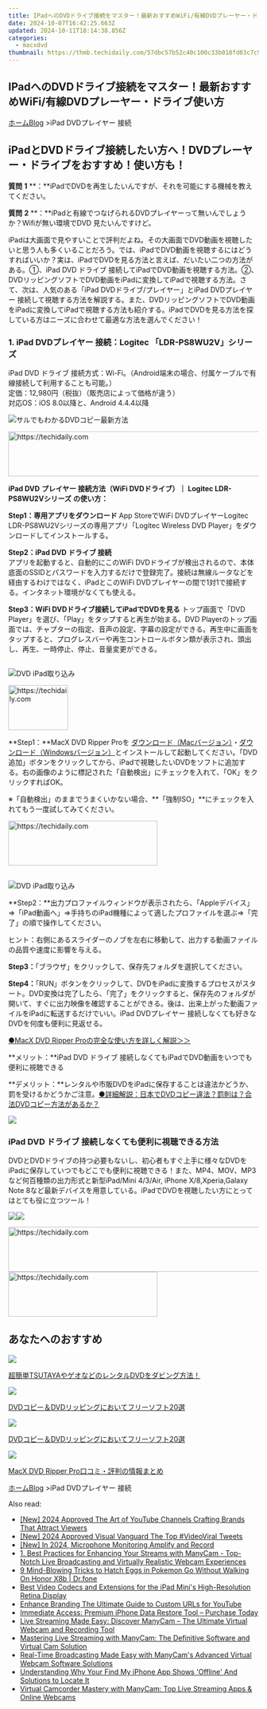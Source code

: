 ```yaml
---
title: IPadへのDVDドライブ接続をマスター！最新おすすめWiFi/有線DVDプレーヤー・ドライブ使い方
date: 2024-10-07T16:42:25.663Z
updated: 2024-10-11T18:14:38.856Z
categories:
  - macxdvd
thumbnail: https://thmb.techidaily.com/57dbc57b52c40c100c33b010fd03c7c914f04eea27a15b8c369fc3e51785f1d6.jpg
---
```


## IPadへのDVDドライブ接続をマスター！最新おすすめWiFi/有線DVDプレーヤー・ドライブ使い方

[ホーム](https://tools.techidaily.com/macxdvd/products/)[Blog](https://tools.techidaily.com/macxdvd/products/) \>iPad DVDプレイヤー 接続

## iPadとDVDドライブ接続したい方へ！DVDプレーヤー・ドライブをおすすめ！使い方も！

**質問** **1** **：**iPadでDVDを再生したいんですが、それを可能にする機械を教えてください。 

**質問** **2** **：**iPadと有線でつなげられるDVDプレイヤーって無いんでしょうか？Wifiが無い環境でDVD 見たいんですけど。 

iPadは大画面で見やすいことで評判だよね。その大画面でDVD動画を視聴したいと思う人も多くいることだろう。では、iPadでDVD動画を視聴するにはどうすればいいか？実は、iPadでDVDを見る方法と言えば、だいたい二つの方法がある。①、iPad DVD ドライブ 接続してiPadでDVD動画を視聴する方法。②、DVDリッピングソフトでDVD動画をiPadに変換してiPadで視聴する方法。さて、次は、人気のある「iPad DVDドライブ/プレイヤー」とiPad DVDプレイヤー 接続して視聴する方法を解説する。また、DVDリッピングソフトでDVD動画をiPadに変換してiPadで視聴する方法も紹介する。iPadでDVDを見る方法を探している方はニーズに合わせて最適な方法を選んでください！ 

### 1\. iPad DVDプレイヤー 接続：Logitec 「LDR-PS8WU2V」シリーズ

iPad DVD ドライブ 接続方式：Wi-Fi。（Android端末の場合、付属ケーブルで有線接続して利用することも可能。）  
 定価：12,980円（税抜）（販売店によって価格が違う）   
 対応OS：iOS 8.0以降と、Android 4.4.4以降  

![サルでもわかるDVDコピー最新方法](https://www.macxdvd.com/blog/img/drp-mj-20171114-01.jpg) 

<!-- affiliate ads begin -->
<a href="https://appsumo.8odi.net/c/5597632/2094415/7443" target="_top" id="2094415">
  <img src="//a.impactradius-go.com/display-ad/7443-2094415" border="0" alt="https://techidaily.com" width="728" height="90"/>
</a>
<img height="0" width="0" src="https://appsumo.8odi.net/i/5597632/2094415/7443" style="position:absolute;visibility:hidden;" border="0" />
<!-- affiliate ads end -->

**iPad DVD** **プレイヤー 接続方法（WiFi DVDドライブ）｜** **Logitec LDR-PS8WU2Vシリーズ** **の使い方：**

**Step1：専用アプリをダウンロード** 
App StoreでWiFi DVDプレイヤーLogitec LDR-PS8WU2Vシリーズの専用アプリ「Logitec Wireless DVD Player」をダウンロードしてインストールする。

**Step2：iPad DVD ドライブ 接続**  
 アプリを起動すると、自動的にこのWiFi DVDドライブが検出されるので、本体底面のSSIDとパスワードを入力するだけで登録完了。接続は無線ルータなどを経由するわけではなく、iPadとこのWiFi DVDプレイヤーの間で1対1で接続する。インタネット環境がなくても使える。

 **Step3：WiFi DVDドライブ接続してiPadでDVDを見る** 
トップ画面で「DVD Player」を選び、「Play」をタップすると再生が始まる。DVD Playerのトップ画面では、チャプターの指定、音声の設定、字幕の設定ができる。再生中に画面をタップすると、プログレスバーや再生コントロールボタン類が表示され、頭出し、再生、一時停止、停止、音量変更ができる。

##   

![DVD iPad取り込み](https://www.macxdvd.com/blog/img/drp-mj-20170227-02.jpg) 

<!-- affiliate ads begin -->
<a href="https://aligracehair.sjv.io/c/5597632/2135394/19272" target="_top" id="2135394">
  <img src="//a.impactradius-go.com/display-ad/19272-2135394" border="0" alt="https://techidaily.com" width="120" height="90"/>
</a>
<img height="0" width="0" src="https://aligracehair.sjv.io/i/5597632/2135394/19272" style="position:absolute;visibility:hidden;" border="0" />
<!-- affiliate ads end -->

**Step1：**MacX DVD Ripper Proを [ダウンロード（Macバージョン）](https://tools.techidaily.com/macxdvd/products/)・[ダウンロード（Windowsバージョン）](https://tools.techidaily.com/macxdvd/products/)とインストールして起動してください。「DVD追加」ボタンをクリックしてから、iPadで視聴したいDVDをソフトに追加する。右の画像のように標記された「自動検出」にチェックを入れて、「OK」をクリックすればOK。

※「自動検出」のままでうまくいかない場合、**「強制ISO」**にチェックを入れてもう一度試してみてください。 

<!-- affiliate ads begin -->
<a href="https://aligracehair.sjv.io/c/5597632/2115932/19272" target="_top" id="2115932">
  <img src="//a.impactradius-go.com/display-ad/19272-2115932" border="0" alt="https://techidaily.com" width="300" height="90"/>
</a>
<img height="0" width="0" src="https://aligracehair.sjv.io/i/5597632/2115932/19272" style="position:absolute;visibility:hidden;" border="0" />
<!-- affiliate ads end -->

##   

![DVD iPad取り込み](https://www.macxdvd.com/blog/img/vcp-mj-20180209-15.jpg) 

**Step2：**出力プロファイルウィンドウが表示されたら、「Appleデバイス」⇒「iPad動画へ」⇒手持ちのiPad機種によって適したプロファイルを選ぶ⇒「完了」の順で操作してください。

ヒント：右側にあるスライダーのノブを左右に移動して、出力する動画ファイルの品質や速度に影響を与える。

**Step3：**「ブラウザ」をクリックして、保存先フォルダを選択してください。

**Step4：**「RUN」ボタンをクリックして、DVDをiPadに変換するプロセスがスタート。DVD変換は完了したら、「完了」をクリックすると、保存先のフォルダが開いて、すぐに出力映像を確認することができる。後は、出来上がった動画ファイルをiPadに転送するだけでいい。iPad DVDプレイヤー 接続しなくても好きなDVDを何度も便利に見返せる。

[●MacX DVD Ripper Proの完全な使い方を詳しく解説＞＞](https://tools.techidaily.com/macxdvd/products/)

**メリット：**iPad DVD ドライブ 接続しなくてもiPadでDVD動画をいつでも便利に視聴できる

**デメリット：**レンタルや市販DVDをiPadに保存することは違法かどうか、罰を受けるかどうかご注意。[●詳細解説：日本でDVDコピー違法？罰則は？合法DVDコピー方法があるか？](https://tools.techidaily.com/macxdvd/products/)

![](https://www.macxdvd.com/blog/../seoimage/dvd-ripperu.png) 

### iPad DVD ドライブ 接続しなくても便利に視聴できる方法

DVDとDVDドライブの持つ必要もないし、初心者もすぐ上手に様々なDVDをiPadに保存していつでもどこでも便利に視聴できる！また、MP4、MOV、MP3など何百種類の出力形式と新型iPad/Mini 4/3/Air, iPhone X/8,Xperia,Galaxy Note 8など最新デバイスを用意している。iPadでDVDを視聴したい方にとってはとても役に立つツール！

[![](https://www.macxdvd.com/blog/new-fourteen/mac.png)](https://tools.techidaily.com/macxdvd/products/)[![](https://www.macxdvd.com/blog/new-fourteen/winx.png)](https://tools.techidaily.com/macxdvd/products/)

<!-- affiliate ads begin -->
<a href="https://appsumo.8odi.net/c/5597632/2132161/7443" target="_top" id="2132161">
  <img src="//a.impactradius-go.com/display-ad/7443-2132161" border="0" alt="https://techidaily.com" width="728" height="90"/>
</a>
<img height="0" width="0" src="https://appsumo.8odi.net/i/5597632/2132161/7443" style="position:absolute;visibility:hidden;" border="0" />
<!-- affiliate ads end -->

<!-- affiliate ads begin -->
<a href="https://aligracehair.sjv.io/c/5597632/2016143/19272" target="_top" id="2016143">
  <img src="//a.impactradius-go.com/display-ad/19272-2016143" border="0" alt="https://techidaily.com" width="300" height="90"/>
</a>
<img height="0" width="0" src="https://aligracehair.sjv.io/i/5597632/2016143/19272" style="position:absolute;visibility:hidden;" border="0" />
<!-- affiliate ads end -->

## あなたへのおすすめ

![](https://www.macxdvd.com/blog/img/drp-mj-20170508-01.jpg) 

[超簡単TSUTAYAやゲオなどのレンタルDVDをダビング方法！](https://tools.techidaily.com/macxdvd/products/)

![](https://www.macxdvd.com/blog/img/drp-mj-20170428-05.jpg) 

[DVDコピー＆DVDリッピングにおいてフリーソフト20選](https://tools.techidaily.com/macxdvd/products/)

![](https://www.macxdvd.com/blog/img/drp-mj-20170428-05.jpg) 

[DVDコピー＆DVDリッピングにおいてフリーソフト20選](https://tools.techidaily.com/macxdvd/products/)

![](https://www.macxdvd.com/blog/img/drp-mj-20170428-03.jpg) 

[MacX DVD Ripper Pro口コミ・評判の情報まとめ](https://tools.techidaily.com/macxdvd/products/) 

[ホーム](https://tools.techidaily.com/macxdvd/products/)[Blog](https://tools.techidaily.com/macxdvd/products/) \>iPad DVDプレイヤー 接続

<ins class="adsbygoogle"
     style="display:block"
     data-ad-format="autorelaxed"
     data-ad-client="ca-pub-7571918770474297"
     data-ad-slot="1223367746"></ins>

<ins class="adsbygoogle"
     style="display:block"
     data-ad-client="ca-pub-7571918770474297"
     data-ad-slot="8358498916"
     data-ad-format="auto"
     data-full-width-responsive="true"></ins>

<span class="atpl-alsoreadstyle">Also read:</span>
<div><ul>
<li><a href="https://youtube-lab.techidaily.com/024-approved-the-art-of-youtube-channels-crafting-brands-that-attract-viewers/"><u>[New] 2024 Approved The Art of YouTube Channels Crafting Brands That Attract Viewers</u></a></li>
<li><a href="https://twitter-videos.techidaily.com/new-2024-approved-visual-vanguard-the-top-videoviral-tweets/"><u>[New] 2024 Approved Visual Vanguard The Top #VideoViral Tweets</u></a></li>
<li><a href="https://video-capture.techidaily.com/new-in-2024-microphone-monitoring-amplify-and-record/"><u>[New] In 2024, Microphone Monitoring Amplify and Record</u></a></li>
<li><a href="https://discover-extraordinary.techidaily.com/1-best-practices-for-enhancing-your-streams-with-manycam-top-notch-live-broadcasting-and-virtually-realistic-webcam-experiences/"><u>1. Best Practices for Enhancing Your Streams with ManyCam - Top-Notch Live Broadcasting and Virtually Realistic Webcam Experiences</u></a></li>
<li><a href="https://pokemon-go-android.techidaily.com/9-mind-blowing-tricks-to-hatch-eggs-in-pokemon-go-without-walking-on-honor-x8b-drfone-by-drfone-virtual-android/"><u>9 Mind-Blowing Tricks to Hatch Eggs in Pokemon Go Without Walking On Honor X8b | Dr.fone</u></a></li>
<li><a href="https://some-knowledge.techidaily.com/best-video-codecs-and-extensions-for-the-ipad-minis-high-resolution-retina-display/"><u>Best Video Codecs and Extensions for the iPad Mini's High-Resolution Retina Display</u></a></li>
<li><a href="https://youtube-videos.techidaily.com/enhance-branding-the-ultimate-guide-to-custom-urls-for-youtube/"><u>Enhance Branding The Ultimate Guide to Custom URLs for YouTube</u></a></li>
<li><a href="https://data-safeguard.techidaily.com/1721267173242-immediate-access-premium-iphone-data-restore-tool-purchase-today/"><u>Immediate Access: Premium iPhone Data Restore Tool – Purchase Today</u></a></li>
<li><a href="https://discover-extraordinary.techidaily.com/live-streaming-made-easy-discover-manycam-the-ultimate-virtual-webcam-and-recording-tool/"><u>Live Streaming Made Easy: Discover ManyCam – The Ultimate Virtual Webcam and Recording Tool</u></a></li>
<li><a href="https://discover-extraordinary.techidaily.com/mastering-live-streaming-with-manycam-the-definitive-software-and-virtual-cam-solution/"><u>Mastering Live Streaming with ManyCam: The Definitive Software and Virtual Cam Solution</u></a></li>
<li><a href="https://discover-extraordinary.techidaily.com/real-time-broadcasting-made-easy-with-manycams-advanced-virtual-webcam-software-solutions/"><u>Real-Time Broadcasting Made Easy with ManyCam's Advanced Virtual Webcam Software Solutions</u></a></li>
<li><a href="https://fox-that.techidaily.com/understanding-why-your-find-my-iphone-app-shows-offline-and-solutions-to-locate-it/"><u>Understanding Why Your Find My iPhone App Shows 'Offline' And Solutions to Locate It</u></a></li>
<li><a href="https://discover-extraordinary.techidaily.com/virtual-camcorder-mastery-with-manycam-top-live-streaming-apps-and-online-webcams/"><u>Virtual Camcorder Mastery with ManyCam: Top Live Streaming Apps & Online Webcams</u></a></li>
</ul></div>

